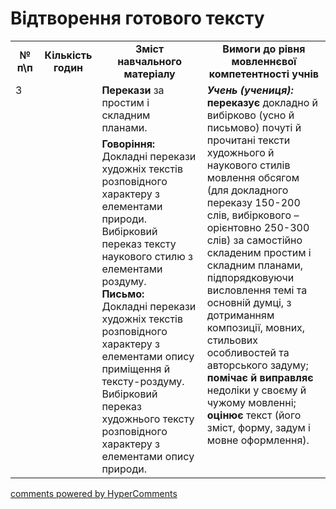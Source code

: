 <div id="hypercomments_widget" class="js-hypercomments-widget invisible"></div>

# Відтворення готового тексту

<table>
  <tr>
    <td width="10%" align="center"><b>№ <br>п\п</br></b></td>
    <td width="5%" align="center"><b>Кількість годин</b></td>  
    <td width="40%" align="center"><b>Зміст навчального матеріалу</b></td>
    <td width="45%" align="center"><b>Вимоги до рівня мовленнєвої компетентності учнів</b></td>
  </tr>
  <tr>
<td width="10%" style="vertical-align:top !important;" rowspan="2">3</td>
<td width="5%" style="vertical-align:top !important;" rowspan="2"></td>
    <td width="40%" style="vertical-align:top !important;">
<b>Перекази</b> за простим і складним планами.<br>
</td>
    <td width="45%" style="vertical-align:top !important;" rowspan="2">
<i><b>Учень (учениця):</b></i><br>
<b>переказує</b> докладно й вибірково (усно й письмово) почуті й прочитані тексти художнього й наукового стилів мовлення  обсягом (для докладного переказу 150-200 слів, вибіркового – орієнтовно 250-300 слів) за самостійно складеним простим і складним планами, підпорядковуючи висловлення темі та основній думці, з дотриманням композиції, мовних,  стильових особливостей та авторського задуму;<br>
<b>помічає й виправляє</b> недоліки  у своєму й чужому мовленні;<br>
<b>оцінює</b> текст (його зміст, форму, задум і мовне оформлення).      
    </td>
  </tr>
  <tr>
    <td width="40%" style="vertical-align:top !important;">
<b>Говоріння:</b><br>
Докладні перекази  художніх текстів розповідного характеру з елементами природи.<br>
Вибірковий переказ тексту наукового стилю з елементами роздуму.<br>
<b>Письмо:</b><br>
Докладні перекази  художніх текстів розповідного характеру з елементами опису  приміщення й  тексту-роздуму.<br>
Вибірковий переказ  художнього тексту розповідного характеру з елементами опису  природи.  
</td>
  </tr>  
</table>

<div class="js-hypercomments-container">
<a href="http://hypercomments.com" class="hc-link" title="comments widget">comments powered by HyperComments</a>
</div>